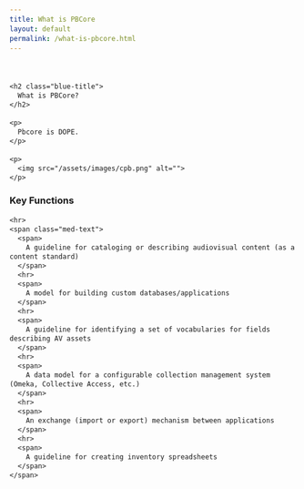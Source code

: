 ```yaml
---
title: What is PBCore
layout: default
permalink: /what-is-pbcore.html
---
```


<div class="row" style="margin-top:3.6em; margin-bottom:3.6em;">
  <div class="col-md-6">

    <h2 class="blue-title">
      What is PBCore?
    </h2>

    <p>
      Pbcore is DOPE.
    </p>

    <p>
      <img src="/assets/images/cpb.png" alt="">
    </p>

  </div>


  <div class="col-md-6">
    <h3>
      Key Functions
    </h3>

    <hr>
    <span class="med-text">
      <span>
        A guideline for cataloging or describing audiovisual content (as a content standard)
      </span>
      <hr>
      <span>
        A model for building custom databases/applications
      </span>
      <hr>
      <span>
        A guideline for identifying a set of vocabularies for fields describing AV assets
      </span>
      <hr>
      <span>
        A data model for a configurable collection management system (Omeka, Collective Access, etc.)
      </span>
      <hr>
      <span>
        An exchange (import or export) mechanism between applications
      </span>
      <hr>
      <span>
        A guideline for creating inventory spreadsheets
      </span>
    </span>
  </div>

</div>
